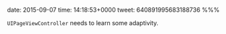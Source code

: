 date: 2015-09-07
time: 14:18:53+0000
tweet: 640891995683188736
%%%

`UIPageViewController` needs to learn some adaptivity.
